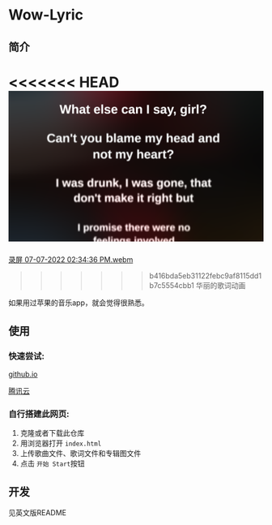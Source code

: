 # Wow-Lyric

## 简介
<<<<<<< HEAD
![输入图片说明](.gitee/%E5%9B%BE%E7%89%87.png)
=======
[录屏 07-07-2022 02:34:36 PM.webm](https://user-images.githubusercontent.com/39673849/177709763-58eb0dda-4081-48f3-a76c-53de5b11391f.webm)


>>>>>>> b416bda5eb31122febc9af8115dd1b7c5554cbb1
华丽的歌词动画

如果用过苹果的音乐app，就会觉得很熟悉。


## 使用

### 快速尝试:

[github.io](https://superkenvery.github.io/wow-lyric/)

[腾讯云](http://my-bucket-1252360629.cos-website.ap-guangzhou.myqcloud.com/)

### 自行搭建此网页:

1. 克隆或者下载此仓库
2. 用浏览器打开 `index.html`
3. 上传歌曲文件、歌词文件和专辑图文件
4. 点击 `开始 Start`按钮

## 开发

见英文版README